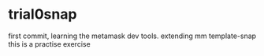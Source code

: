 # trial0snap
first commit, learning the metamask dev tools. extending mm template-snap
this is a practise exercise
